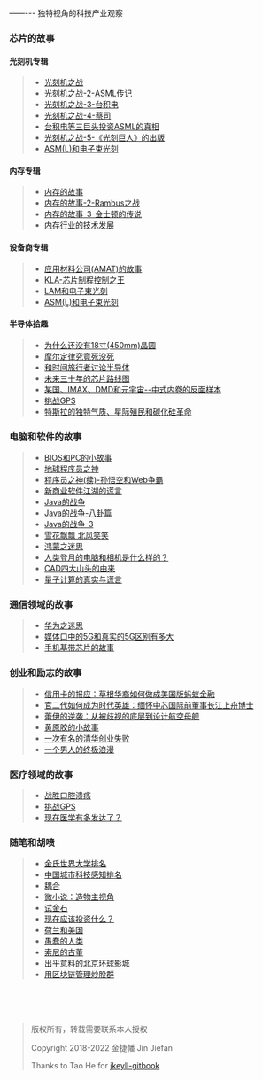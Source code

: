 
——--- 独特视角的科技产业观察

### 芯片的故事

#### 光刻机专辑

> * [光刻机之战](/jekyll/2022-05-01-Semiconductor.html#1-光刻机之战/)
> * [光刻机之战-2-ASML传记](/jekyll/2022-05-01-Semiconductor.html#2-光刻机之战2-asml传记)
> * [光刻机之战-3-台积电](/jekyll/2022-05-01-Semiconductor.html#3-光刻机之战-3台积电)
> * [光刻机之战-4-蔡司](/jekyll/2022-05-01-Semiconductor.html#4-光刻机之战-4蔡司)
> * [台积电等三巨头投资ASML的真相](/jekyll/2022-05-01-Semiconductor.html#5-台积电等三巨头投资ASML的真相)
> * [光刻机之战-5-《光刻巨人》的出版](/jekyll/2022-05-01-Semiconductor.html#6-光刻巨人的出版)
> * [ASM(L)和电子束光刻](/jekyll/2022-05-01-Semiconductor.html#4-asml和电子束光刻)


#### 内存专辑

> * [内存的故事](/jekyll/2022-05-01-Semiconductor.html#1-内存的故事)
> * [内存的故事-2-Rambus之战](/jekyll/2022-05-01-Semiconductor.html#2-内存的故事-2-rambus之战)
> * [内存的故事-3-金士顿的传说](/jekyll/2022-05-01-Semiconductor.html#3-内存的故事-3-金士顿的传说)
> * [内存行业的技术发展](/jekyll/2022-05-01-Semiconductor.html#4-内存行业的技术发展)

#### 设备商专辑

> * [应用材料公司(AMAT)的故事](/jekyll/2022-05-01-Semiconductor.html#1-应用材料公司amat的故事)
> * [KLA-芯片制程控制之王](/jekyll/2022-05-01-Semiconductor.html#2-kla-芯片制程控制之王)
> * [LAM和电子束光刻](/jekyll/2022-05-01-Semiconductor.html#3-lam和电子束光刻)
> * [ASM(L)和电子束光刻](/jekyll/2022-05-01-Semiconductor.html#4-asml和电子束光刻)

#### 半导体拾趣

> * [为什么还没有18寸(450mm)晶圆](/jekyll/2022-05-01-Semiconductor.html#1-为什么还没有18寸450mm晶圆)
> * [摩尔定律究竟死没死](/jekyll/2022-05-01-Semiconductor.html#2-摩尔定律究竟死没死)
> * [和时间旅行者讨论半导体](/jekyll/2022-05-01-Semiconductor.html#3-和时间旅行者讨论半导体)
> * [未来三十年的芯片路线图](/jekyll/2022-05-01-Semiconductor.html#4-未来三十年的芯片路线图)
> * [某国、IMAX、DMD和元宇宙--中式内卷的反面样本](/jekyll/2022-05-01-Semiconductor.html#5-某国imaxdmd和元宇宙中式内卷的反面样本)
> * [挑战GPS](/jekyll/2022-05-01-Medicine.html#2-挑战gps)
> * [特斯拉的独特气质、星际殖民和碳化硅革命](/jekyll/2022-05-01-Semiconductor.html#6-特斯拉的独特气质星际殖民和碳化硅革命)


### 电脑和软件的故事

> * [BIOS和PC的小故事](/jekyll/2022-05-01-Software.html#1-bios和pc的小故事)
> * [地球程序员之神](/jekyll/2022-05-01-Software.html#2-地球程序员之神)
> * [程序员之神(续)-孙悟空和Web争霸](/jekyll/2022-05-01-Software.html#3-程序员之神续-孙悟空和web争霸)
> * [新商业软件江湖的谎言](/jekyll/2022-05-01-Software.html#4-新商业软件江湖的谎言)
> * [Java的战争](/jekyll/2022-05-01-Software.html#5-java的战争)
> * [Java的战争-八卦篇](/jekyll/2022-05-01-Software.html#6-java的战争-八卦篇)
> * [Java的战争-3](/jekyll/2022-05-01-Software.html#7-java的战争-3)
> * [雪花飘飘 北风笑笑](/jekyll/2022-05-01-Software.html#8-雪花飘飘-北风笑笑)
> * [鸿蒙之迷思](/jekyll/2022-05-01-Software.html#9-鸿蒙之迷思)
> * [人类登月的电脑和相机是什么样的？](/jekyll/2022-05-01-Software.html#10-人类登月的电脑和相机是什么样的)
> * [CAD四大山头的由来](/jekyll/2022-05-01-Software.html#11-cad四大山头的由来)
> * [量子计算的真实与谎言](/jekyll/2022-05-01-Software.html#12-量子计算的真实与谎言)


### 通信领域的故事

> * [华为之迷思](/jekyll/2022-05-01-Telecom.html#1-华为之迷思)
> * [媒体口中的5G和真实的5G区别有多大](/jekyll/2022-05-01-Telecom.html#2-媒体口中的5g和真实的5g区别有多大)
> * [手机基带芯片的故事](/jekyll/2022-05-01-Telecom.html#3-手机基带芯片的故事)

### 创业和励志的故事

> * [信用卡的报应：草根华裔如何做成美国版蚂蚁金融](/jekyll/2022-05-01-Inspiration.html#1-信用卡的报应草根华裔如何做成美国版蚂蚁金融)
> * [官二代如何成为时代英雄：缅怀中芯国际前董事长江上舟博士](/jekyll/2022-05-01-Inspiration.html#2-官二代如何成为时代英雄缅怀中芯国际前董事长江上舟博士)
> * [蕾伊的逆袭：从被歧视的底层到设计航空母舰]()
> * [黄原胶的小故事](/jekyll/2022-05-01-Inspiration.html#3-蕾伊的逆袭从被歧视的底层到设计航空母舰)
> * [一次有名的清华创业失败](/jekyll/2022-05-01-Inspiration.html#5-一次有名的清华创业失败)
> * [一个男人的终极浪漫](/jekyll/2022-05-01-Inspiration.html#6-一个男人的终极浪漫)

### 医疗领域的故事

> * [战胜口腔溃疡](/jekyll/2022-05-01-Medicine.html#1-战胜口腔溃疡)
> * [挑战GPS](/jekyll/2022-05-01-Medicine.html#2-挑战gps)
> * [现在医学有多发达了？](/jekyll/2022-05-01-Medicine.html#3-现在医学有多发达了)

### 随笔和胡喷

> * [金氏世界大学排名](/jekyll/2022-05-01-Sketch.html#1-金氏世界大学排名)
> * [中国城市科技感知排名](/jekyll/2022-05-01-Sketch.html#2-中国城市科技感知排名)
> * [耦合](/jekyll/2022-05-01-Sketch.html#4-耦合)
> * [微小说：造物主视角](/jekyll/2022-05-01-Sketch.html#5-微小说造物主视角)
> * [试金石](/jekyll/2022-05-01-Sketch.html#6-试金石)
> * [现在应该投资什么？](/jekyll/2022-05-01-Sketch.html#7-现在应该投资什么)
> * [荷兰和美国](/jekyll/2022-05-01-Sketch.html#9-荷兰和美国)
> * [愚蠢的人类](/jekyll/2022-05-01-Sketch.html#10-愚蠢的人类)
> * [索尼的古董](/jekyll/2022-05-01-Sketch.html#11-索尼的古董)
> * [出乎意料的北京环球影城](/jekyll/2022-05-01-Sketch.html#12-出乎意料的北京环球影城)
> * [用区块链管理炒股群](/jekyll/2022-05-01-Sketch.html#13-用区块链管理炒股群)
	

  
<br>
<br>
<br>


> 版权所有，转载需要联系本人授权
> 
> Copyright 2018-2022 金捷幡 Jin Jiefan
> 
> Thanks to Tao He for [jkeyll-gitbook](https://github.com/sighingnow/jekyll-gitbook/)

